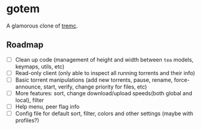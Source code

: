 # gotem

A glamorous clone of [tremc](https://github.com/tremc/tremc).

## Roadmap

- [ ] Clean up code (management of height and width between `tea` models, keymaps, utils, etc)
- [ ] Read-only client (only able to inspect all running torrents and their info)
- [ ] Basic torrent manipulations (add new torrents, pause, rename, force-announce, start, verify,
   change priority for files, etc)
- [ ] More features: sort, change download/upload speeds(both global and local), filter
- [ ] Help menu, peer flag info
- [ ] Config file for default sort, filter, colors and other settings (maybe with profiles?)
